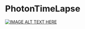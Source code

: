 # PhotonTimeLapse

[![IMAGE ALT TEXT HERE](https://img.youtube.com/vi/u1mt8Q_h7qg/0.jpg)](https://www.youtube.com/watch?v=u1mt8Q_h7qg)
